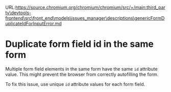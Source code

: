 URL:https://source.chromium.org/chromium/chromium/src/+/main:third_party\devtools-frontend\src\front_end\models\issues_manager\descriptions\genericFormDuplicateIdForInputError.md
# Duplicate form field id in the same form

Multiple form field elements in the same form have the same `id` attribute value. This might prevent the browser from correctly autofilling the form.

To fix this issue, use unique `id` attribute values for each form field.
